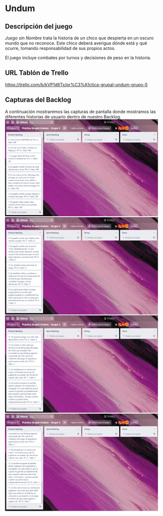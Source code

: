 # Undum



## Descripción del juego

*Juego sin Nombre* trata la historia de un chico que despierta en un oscuro mundo que no reconoce. Este chico deberá averigua dónde está y qué ocurre, tomando responsabilidad de sus propios actos. 

El juego incluye combates por turnos y decisiones de peso en la historia.



## URL Tablón de Trello

https://trello.com/b/kVP1d6Tx/pr%C3%A1ctica-grupal-undum-grupo-5



## Capturas del Backlog

A continuación mostraremos las capturas de pantalla donde mostramos las diferentes historias de usuario dentro de nuestro Backlog.
![backlog0](https://github.com/UJA-Desarrollo-Agil/dagil-2021-pr3-grupo-albertojuanjojaviadrian/blob/master/img/trello0.PNG)
![backlog1](https://github.com/UJA-Desarrollo-Agil/dagil-2021-pr3-grupo-albertojuanjojaviadrian/blob/master/img/trello1.PNG)
![backlog2](https://github.com/UJA-Desarrollo-Agil/dagil-2021-pr3-grupo-albertojuanjojaviadrian/blob/master/img/trello2.PNG)
![backlog3](https://github.com/UJA-Desarrollo-Agil/dagil-2021-pr3-grupo-albertojuanjojaviadrian/blob/master/img/trello3.PNG)

